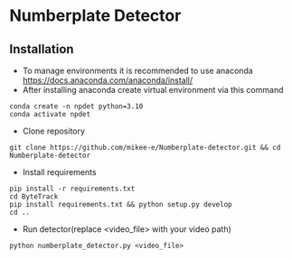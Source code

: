 # Numberplate Detector
## Installation
- To manage environments it is recommended to use anaconda https://docs.anaconda.com/anaconda/install/
- After installing anaconda create virtual environment via this command
```
conda create -n npdet python=3.10
conda activate npdet
```
- Clone repository
```
git clone https://github.com/mikee-e/Numberplate-detector.git && cd Numberplate-detector
```
- Install requirements
```
pip install -r requirements.txt
cd ByteTrack
pip install requirements.txt && python setup.py develop
cd ..
```
- Run detector(replace <video_file> with your video path)
```
python numberplate_detector.py <video_file>
```
